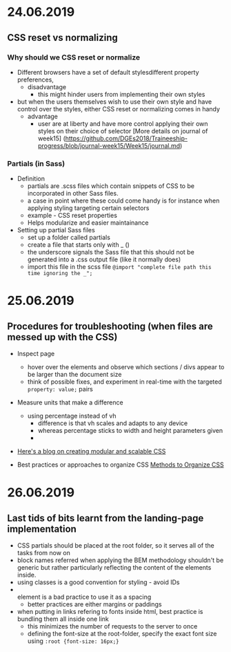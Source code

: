 # 24.06.2019
## CSS reset vs normalizing
### Why should we CSS reset or normalize
- Different browsers have  a set of default stylesdifferent property preferences, 
    - disadvantage
        - this might hinder users from implementing their own styles
- but when the users themselves wish to use their own style and have control over the styles, either CSS reset or normalizing comes in handy
    - advantage
        - user are at liberty and have more control applying their own styles on their choice of selector
[More details on journal of week15] (https://github.com/DGEs2018/Traineeship-progress/blob/journal-week15/Week15/journal.md)
### Partials (in Sass)
- Definition
    - partials are .scss files which contain snippets of CSS to be incorporated in other Sass files.
    - a case in point where these could come handy is for instance when applying styling targeting certain selectors
    - example - CSS reset properties 
    - Helps modularize and easier maintainance
- Setting up partial Sass files
    - set up a folder called partials
    - create a file that starts only with _ ()
    - the underscore signals the Sass file that this should not be generated into a .css output file (like it normally does)
    - import this file in the scss file `@import "complete file path this time ignoring the _";`

# 25.06.2019
## Procedures for troubleshooting (when files are messed up with the CSS)
- Inspect page
    - hover over the elements and observe which sections / divs appear to be larger than the document size
    - think of possible fixes, and experiment in real-time with the targeted `property: value;` pairs
- Measure units that make a difference
    - using percentage instead of vh
        - difference is that vh scales and adapts to any device
        - whereas percentage sticks to width and height parameters given
        - 
- [Here's a blog on creating modular and scalable CSS](https://www.creativebloq.com/css3/create-modular-and-scalable-css-9134351)

- Best practices or approaches to organize CSS
[Methods to Organize CSS](https://css-tricks.com/methods-organize-css/) 

# 26.06.2019
## Last tids of bits learnt from the landing-page implementation
- CSS partials should be placed at the root folder, so it serves all of the tasks from now on
- block names referred when applying the BEM methodology shouldn't be generic but rather particularly reflecting the content of the elements inside.
- using classes is a good convention for styling - avoid IDs
- <br/> element is a bad practice to use it as a spacing
    - better practices are either margins or paddings
- when putting in links refering to fonts inside html, best practice is bundling them all inside one link
    - this minimizes the number of requests to the server to once
    - defining the font-size at the root-folder, specify the exact font size using `:root {font-size: 16px;}`